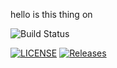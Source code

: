 hello is this thing on

![Build Status](https://img.shields.io/github/actions/workflow/status/Group11Software/Coursework/main.yml?branch=master&label=Build)




[![LICENSE](https://img.shields.io/github/license/kester99/Coursework.svg?style=flat-square)](https://github.com/40682339/Coursework/blob/master/LICENSE)
[![Releases](https://img.shields.io/github/release/kester99/Coursework/all.svg?style=flat-square)](https://github.com/kester99/Group11Software/Coursework/releases)



